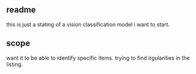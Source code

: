 ## readme
this is just a stating of a vision classification model i want to start.


## scope
want it to be able to identify specific items. trying to find irgularities in the listing.

